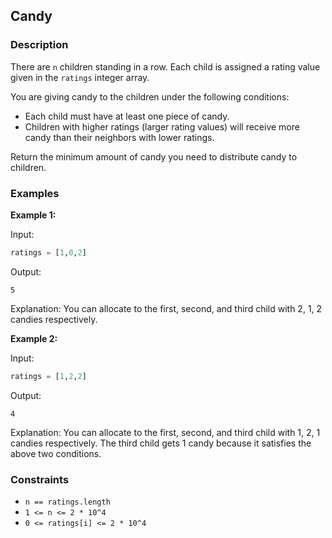 ## Candy

### Description
There are `n` children standing in a row. Each child is assigned a rating value given in the `ratings` integer array.

You are giving candy to the children under the following conditions:

- Each child must have at least one piece of candy.
- Children with higher ratings (larger rating values) will receive more candy than their neighbors with lower ratings.

Return the minimum amount of candy you need to distribute candy to children.

### Examples

**Example 1:**

Input:
```python
ratings = [1,0,2]
```

Output:
```
5
```

Explanation:
You can allocate to the first, second, and third child with 2, 1, 2 candies respectively.

**Example 2:**

Input:
```python
ratings = [1,2,2]
```

Output:
```
4
```

Explanation:
You can allocate to the first, second, and third child with 1, 2, 1 candies respectively.
The third child gets 1 candy because it satisfies the above two conditions.

### Constraints

- `n == ratings.length`
- `1 <= n <= 2 * 10^4`
- `0 <= ratings[i] <= 2 * 10^4`